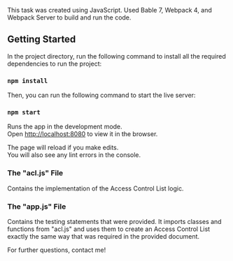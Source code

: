 This task was created using JavaScript. 
Used Bable 7, Webpack 4, and Webpack Server to build and run the code.

## Getting Started

In the project directory, run the following command to install all the required dependencies to run the project:

### `npm install`

Then, you can run the following command to start the live server:

### `npm start`

Runs the app in the development mode.<br>
Open [http://localhost:8080](http://localhost:8080) to view it in the browser.

The page will reload if you make edits.<br>
You will also see any lint errors in the console.

### The "acl.js" File

Contains the implementation of the Access Control List logic.

### The "app.js" File

Contains the testing statements that were provided. It imports classes and functions from "acl.js" and uses them to create an Access Control List exactly the same way that was required in the provided document.

For further questions, contact me!

